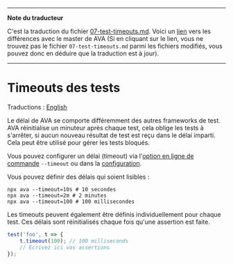 ___
**Note du traducteur**

C'est la traduction du fichier [07-test-timeouts.md](https://github.com/avajs/ava/blob/master/docs/07-test-timeouts.md). Voici un [lien](https://github.com/avajs/ava/compare/b65c6d7da8ba3c7274f36dbcbcff26485f27d36f...master#diff-ee554218ce48f7ac6fbeab40ba17919f) vers les différences avec le master de AVA (Si en cliquant sur le lien, vous ne trouvez pas le fichier `07-test-timeouts.md` parmi les fichiers modifiés, vous pouvez donc en déduire que la traduction est à jour).
___
# Timeouts des tests

Traductions : [English](https://github.com/avajs/ava/blob/master/docs/07-test-timeouts.md)

Le délai de AVA se comporte différemment des autres frameworks de test. AVA réinitialise un minuteur après chaque test, cela oblige les tests à s'arrêter, si aucun nouveau résultat de test est reçu dans le délai imparti. Cela peut être utilisé pour gérer les tests bloqués.

Vous pouvez configurer un délai (timeout) via l'[option en ligne de commande](./05-command-line.md) `--timeout` ou dans la [configuration](./06-configuration.md).

Vous pouvez définir des délais qui soient lisibles :

```console
npx ava --timeout=10s # 10 secondes
npx ava --timeout=2m # 2 minutes
npx ava --timeout=100 # 100 millisecondes
```

Les timeouts peuvent également être définis individuellement pour chaque test. Ces délais sont réinitialisés chaque fois qu'une assertion est faite.

```js
test('foo', t => {
	t.timeout(100); // 100 milliseconds
	// Ecrivez ici vos assertions
});
```

